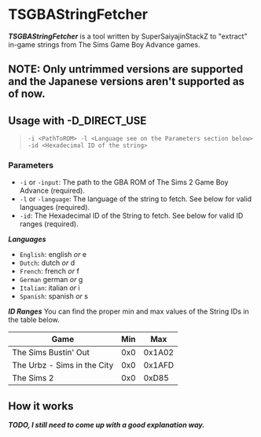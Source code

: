 # TSGBAStringFetcher

***TSGBAStringFetcher*** is a tool written by SuperSaiyajinStackZ to "extract" in-game strings from The Sims Game Boy Advance games.

## NOTE: Only untrimmed versions are supported and the Japanese versions aren't supported as of now.


## Usage with -D_DIRECT_USE

> `-i <PathToROM> -l <Language see on the Parameters section below> -id <Hexadecimal ID of the string>`

### Parameters

- `-i` or `-input`: The path to the GBA ROM of The Sims 2 Game Boy Advance (required).
- `-l` or `-language`: The language of the string to fetch. See below for valid languages (required).
- `-id`: The Hexadecimal ID of the String to fetch. See below for valid ID ranges (required).

***Languages***

- `English`: english *or* e
- `Dutch`: dutch *or* d
- `French`: french *or* f
- `German` german *or* g
- `Italian`: italian *or* i
- `Spanish`: spanish *or* s

***ID Ranges***
You can find the proper min and max values of the String IDs in the table below.

| Game                        | Min | Max    |
| --------------------------- | --- | ------ |
| The Sims Bustin' Out        | 0x0 | 0x1A02 |
| The Urbz - Sims in the City | 0x0 | 0x1AFD |
| The Sims 2                  | 0x0 | 0xD85  |


## How it works

***TODO, I still need to come up with a good explanation way.***